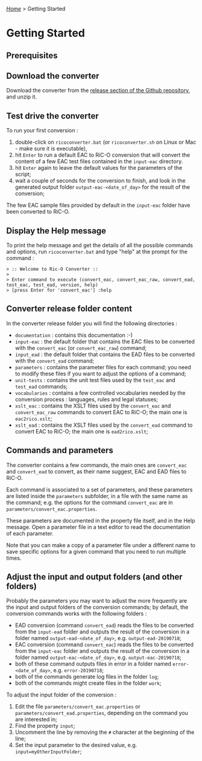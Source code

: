 [_Home_](index.html) > Getting Started

# Getting Started

## Prerequisites

## Download the converter

Download the converter from the [release section of the Github repository](https://github.com/ArchivesNationalesFR/rico-converter/releases/latest), and unzip it.

## Test drive the converter

To run your first conversion :

1. double-click on `ricoconverter.bat` (or `ricoconverter.sh` on Linux or Mac - make sure it is executable),
2. hit `Enter` to run a default EAC to RiC-O conversion that will convert the content of a few EAC test files contained in the `input-eac` directory.
3. hit `Enter` again to leave the default values for the parameters of the script;
4. wait a couple of seconds for the conversion to finish, and look in the generated output folder `output-eac-<date_of_day>` for the result of the conversion;

The few EAC sample files provided by default in the `input-eac` folder have been converted to RiC-O.


## Display the Help message

To print the help message and get the details of all the possible commands and options, run  `ricoconverter.bat` and type "help" at the prompt for the command :


	> :: Welcome to Ric-O Converter ::
	>
	> Enter command to execute (convert_eac, convert_eac_raw, convert_ead, test_eac, test_ead, version, help)
	> [press Enter for 'convert_eac'] :help


## Converter release folder content

In the converter release folder you will find the following directories :

  - `documentation` : contains this documentation :-)
  - `input-eac` : the default folder that contains the EAC files to be converted with the `convert_eac` (or `convert_eac_raw`) command;
  - `input_ead` : the default folder that contains the EAD files to be converted with the `convert_ead` command;
  - `parameters` : contains the parameter files for each command; you need to modify these files if you want to adjust the options of a command;
  - `unit-tests` : contains the unit test files used by the `test_eac` and `test_ead` commands;
  - `vocabularies` : contains a few controlled vocabularies needed by the conversion process : languages, rules and legal statuses;
  - `xslt_eac` : contains the XSLT files used by the `convert_eac` and `convert_eac_raw` commands to convert EAC to RiC-O; the main one is `eac2rico.xslt`;
  - `xslt_ead` : contains the XSLT files used by the `convert_ead` command to convert EAC to RiC-O; the main one is `ead2rico.xslt`;

## Commands and parameters

The converter contains a few commands, the main ones are `convert_eac` and  `convert_ead` to convert, as their name suggest, EAC and EAD files to RiC-O.

Each command is associated to a set of parameters, and these parameters are listed inside the `parameters` subfolder, in a file with the same name as the command; e.g. the options for the command `convert_eac` are in `parameters/convert_eac.properties`.

These parameters are documented in the property file itself, and in the Help message. Open a parameter file in a text editor to read the documentation of each parameter.

Note that you can make a copy of a parameter file under a different name to save specific options for a given command that you need to run multiple times.

## Adjust the input and output folders (and other folders)

Probably the parameters you may want to adjust the more frequently are the input and output folders of the conversion commands; by default, the conversion commands works with the following folders :

  - EAD conversion (command `convert_ead`) reads the files to be converted from the `input-ead` folder and outputs the result of the conversion in a folder named `output-ead-<date_of_day>`, e.g. `output-ead-20190718`;
  - EAC conversion (command `convert_eac`) reads the files to be converted from the `input-eac` folder and outputs the result of the conversion in a folder named `output-eac-<date_of_day>`, e.g. `output-eac-20190718`;
  - both of these command outputs files in error in a folder named `error-<date_of_day>`, e.g. `error-20190718`;
  - both of the commands generate log files in the folder `log`;
  - both of the commands might create files in the folder `work`;

To adjust the input folder of the conversion :

  1. Edit the file `parameters/convert_eac.properties` or `parameters/convert_ead.properties`, depending on the command you are interested in;
  2. Find the property `input`;
  3. Uncomment the line by removing the `#` character at the beginning of the line;
  4. Set the input parameter to the desired value, e.g. `input=myOtherInputFolder`;
